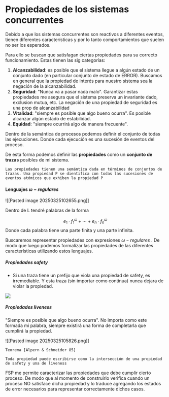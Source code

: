 # Propiedades de los sistemas concurrentes

Debido a que los sistemas concurrentes son reactivos a diferentes eventos, tienen diferentes características y por lo tanto comportamientos que suelen no ser los esperados.

Para ello se buscan que satisfagan ciertas propiedades para su correcto funcionamiento. Estas tienen las sig categorías:
1. **Alcanzabilidad**: es posible que el sistema llegue a algún estado de un conjunto dado (en particular conjunto de estado de ERROR). Buscamos en general que la propiedad de interés para nuestro sistema sea la negación de la alcanzabilidad.
2. **Seguridad**: "Nunca va a pasar nada malo". Garantizar estas propiedades me asegura que el sistema preserva un invariante dado, exclusion mutua, etc. La negación de una propiedad de seguridad es una prop de alcanzabilidad
3. **Vitalidad**: "siempre es posible que algo bueno ocurra". Es posible alcanzar algún estado de estabilidad.
4. **Equidad**: "siempre ocurrirá algo de manera frecuente".

Dentro de la semántica de procesos podemos definir el conjunto de todas las ejecuciones. Donde cada ejecución es una sucesión de eventos del proceso.

De esta forma podemos definir las **propiedades** como un **conjunto de trazas** posibles de mi sistema.

```
Las propiedades tienen una semántica dada en términos de conjuntos de trazas. Una propiedad P se dientifica con todas las sucesiones de eventos atómicos que exhiben la propiedad P
```

#### Lenguajes $\omega - regulares$ 

![[Pasted image 20250325102655.png]]

Dentro de L tendré palabras de la forma

$$
e_1 \cdot f_1^{\omega} + \cdots + e_n \cdot f_n^{\omega}
$$
Donde cada palabra tiene una parte finita y una parte infinita.

Buscaremos representar propiedades con expresiones $\omega -regulares$ . De modo que luego podemos formalizar las propiedades de las diferentes características utilizando estos lenguajes.

##### Propiedades safety
- Si una traza tiene un prefijo que viola una propiedad de safety, es irremediable. Y esta traza (sin importar como continua) nunca dejara de violar la propiedad.

![](/imgs/Pasted%20image%2020250325104718.png)

##### Propiedades liveness
"Siempre es posible que algo bueno ocurra". No importa como este formada mi palabra, siempre existirá una forma de completarla que cumplirá la propiedad.

![[Pasted image 20250325105826.png]]

```
Teorema [Alpern & Schneider 85] 

Toda propiedad puede escribirse como la intersección de una propiedad de safety y una de liveness
```

FSP me permite caracterizar las propiedades que debe cumplir cierto proceso. De modo que al momento de construirlo verifica cuando un proceso NO satisface dicha propiedad y lo traduce agregando los estados de error necesarios para representar correctamente dichos casos.

